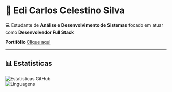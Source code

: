 # 🚀 Edi Carlos Celestino Silva

💻 Estudante de **Análise e Desenvolvimento de Sistemas** focado em atuar como **Desenvolvedor Full Stack** 

**Portifólio** [Clique aqui](https://ediicarllos.github.io/portifoliov1)

---

## 📊 Estatísticas
![Estatísticas GitHub](https://github-readme-stats.vercel.app/api?username=ediicarllos&show_icons=true&theme=tokyonight&v=1)  
![Linguagens](https://github-readme-stats.vercel.app/api/top-langs/?username=ediicarllos&layout=compact&theme=tokyonight&v=1)

